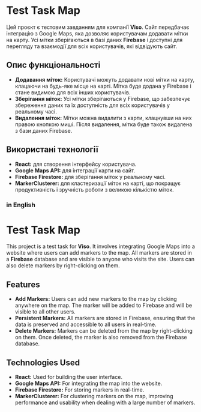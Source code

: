 # Test Task Map

Цей проєкт є тестовим завданням для компанії **Viso**. Сайт передбачає інтеграцію з Google Maps, яка дозволяє користувачам додавати мітки на карту. Усі мітки зберігаються в базі даних **Firebase** і доступні для перегляду та взаємодії для всіх користувачів, які відвідують сайт.

## Опис функціональності

- **Додавання міток:** Користувачі можуть додавати нові мітки на карту, клацаючи на будь-яке місце на карті. Мітка буде додана у Firebase і стане видимою для всіх інших користувачів.
- **Зберігання міток:** Усі мітки зберігаються у Firebase, що забезпечує збереження даних та їх доступність для всіх користувачів у реальному часі.
- **Видалення міток:** Мітки можна видалити з карти, клацнувши на них правою кнопкою миші. Після видалення, мітка буде також видалена з бази даних Firebase.

## Використані технології

- **React:** для створення інтерфейсу користувача.
- **Google Maps API:** для інтеграції карти на сайт.
- **Firebase Firestore:** для зберігання міток у реальному часі.
- **MarkerClusterer:** для кластеризації міток на карті, що покращує продуктивність і зручність роботи з великою кількістю міток.

###      in English
# Test Task Map

This project is a test task for **Viso**. It involves integrating Google Maps into a website where users can add markers to the map. All markers are stored in a **Firebase** database and are visible to anyone who visits the site. Users can also delete markers by right-clicking on them.

## Features

- **Add Markers:** Users can add new markers to the map by clicking anywhere on the map. The marker will be added to Firebase and will be visible to all other users.
- **Persistent Markers:** All markers are stored in Firebase, ensuring that the data is preserved and accessible to all users in real-time.
- **Delete Markers:** Markers can be deleted from the map by right-clicking on them. Once deleted, the marker is also removed from the Firebase database.

## Technologies Used

- **React:** Used for building the user interface.
- **Google Maps API:** For integrating the map into the website.
- **Firebase Firestore:** For storing markers in real-time.
- **MarkerClusterer:** For clustering markers on the map, improving performance and usability when dealing with a large number of markers.
